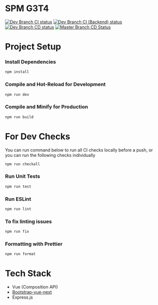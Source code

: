 # SPM G3T4

[![Dev Branch CI status](https://github.com/rhythmlover/SPM/actions/workflows/ci.yml/badge.svg?branch=dev)](https://github.com/rhythmlover/SPM/actions/workflows/ci.yml)
[![Dev Branch CI (Backend) status](https://github.com/rhythmlover/SPM/actions/workflows/ci_backend.yml/badge.svg?branch=dev)](https://github.com/rhythmlover/SPM/actions/workflows/ci_backend.yml)
[![Dev Branch CD status](https://github.com/rhythmlover/SPM/actions/workflows/cd_preview.yml/badge.svg)](https://github.com/rhythmlover/SPM/actions/workflows/cd_preview.yml)
[![Master Branch CD Status](https://github.com/rhythmlover/SPM/actions/workflows/cd_prod.yml/badge.svg)](https://github.com/rhythmlover/SPM/actions/workflows/cd_prod.yml)

# Project Setup

### Install Dependencies

```sh
npm install
```

### Compile and Hot-Reload for Development

```sh
npm run dev
```

### Compile and Minify for Production

```sh
npm run build
```

# For Dev Checks

You can run command below to run all CI checks locally before a push, or you can run the following checks individually

```sh
npm run checkall
```

### Run Unit Tests

```sh
npm run test
```

### Run ESLint

```sh
npm run lint
```

### To fix linting issues

```sh
npm run fix
```

### Formatting with Prettier

```sh
npm run format
```

# Tech Stack

- Vue (Composition API)
- [Bootstrap-vue-next](https://bootstrap-vue-next.github.io/bootstrap-vue-next/)
- Express.js
